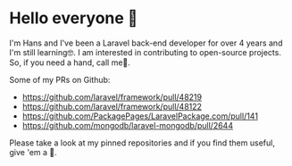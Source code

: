 # Hello everyone 👋

I'm Hans and I've been a Laravel back-end developer for over 4 years and I'm still learning🤓. I am interested in contributing to open-source projects. So, if you need a hand, call me🤙.

Some of my PRs on Github:

- https://github.com/laravel/framework/pull/48219
- https://github.com/laravel/framework/pull/48122
- https://github.com/PackagePages/LaravelPackage.com/pull/141
- https://github.com/mongodb/laravel-mongodb/pull/2644

Please take a look at my pinned repositories and if you find them useful, give 'em a 🌟.
